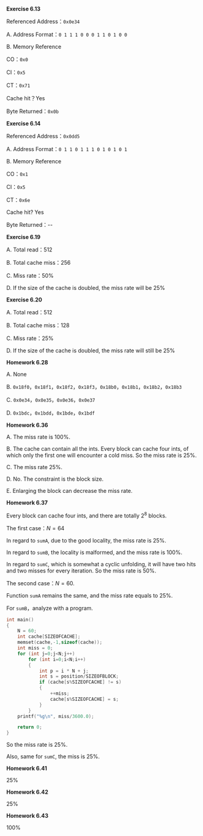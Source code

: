 **Exercise 6.13**

Referenced Address：```0x0e34```

A. Address Format：```0 1 1 1 0 0 0 1 1 0 1 0 0```

B. Memory Reference

CO：```0x0```

CI：```0x5```

CT：```0x71```

Cache hit？Yes

Byte Returned：```0x0b```



**Exercise 6.14**

Referenced Address：```0x0dd5```

A. Address Format：```0 1 1 0 1 1 1 0 1 0 1 0 1```

B. Memory Reference

CO：```0x1```

CI：```0x5```

CT：```0x6e```

Cache hit? Yes

Byte Returned：--



**Exercise 6.19**

A. Total read：$512$

B. Total cache miss：$256$

C. Miss rate：$50\%$

D. If the size of the cache is doubled, the miss rate will be $25\%$



**Exercise 6.20**

A. Total read：$512$

B. Total cache miss：$128$

C. Miss rate：$25\%$

D. If the size of the cache is doubled, the miss rate will still be $25\%$



**Homework 6.28**

A. None

B. ```0x18f0```，```0x18f1```，```0x18f2```，```0x18f3```，```0x18b0```，```0x18b1```，```0x18b2```，```0x18b3```

C. ```0x0e34```，```0x0e35```，```0x0e36```，```0x0e37```

D. ```0x1bdc```，```0x1bdd```，```0x1bde```，```0x1bdf```



**Homework 6.36**

A. The miss rate is $100\%$.

B. The cache can contain all the ints. Every block can cache four ints, of which only the first one will encounter a cold miss. So the miss rate is $25\%$.

C. The miss rate $25\%$.

D. No. The constraint is the block size.

E. Enlarging the block can decrease the miss rate.



**Homework 6.37**

Every block can cache four ints, and there are totally $2^8$ blocks.

The first case：$N=64$

In regard to ```sumA```, due to the good locality, the miss rate is $25\%$.

In regard to ```sumB```, the locality is malformed, and the miss rate is $100\%$.

In regard to ```sumC```, which is somewhat a cyclic unfolding, it will have two hits and two misses for every iteration. So the miss rate is $50\%$.

The second case：$N=60$.

Function ```sumA``` remains the same, and the miss rate equals to $25\%$.

For ```sumB```，analyze with a program.

```c
int main()
{
    N = 60;
    int cache[SIZEOFCACHE];
    memset(cache,-1,sizeof(cache));
    int miss = 0;
    for (int j=0;j<N;j++)
    	for (int i=0;i<N;i++)
        {
    		int p = i * N + j;
    		int s = position/SIZEOFBLOCK;
    		if (cache[s%SIZEOFCACHE] != s)
    		{
    			++miss;
    			cache[s%SIZEOFCACHE] = s;
    		}
    	}
    printf("%g\n", miss/3600.0);

    return 0;
}

```

So the miss rate is $25\%$.

Also, same for ```sumC```, the miss is $25\%$.



**Homework 6.41**

$25\%$



**Homework 6.42**

$25\%$



**Homework 6.43**

$100\%$